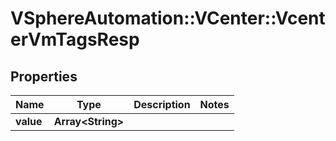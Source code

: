 # VSphereAutomation::VCenter::VcenterVmTagsResp

## Properties
Name | Type | Description | Notes
------------ | ------------- | ------------- | -------------
**value** | **Array&lt;String&gt;** |  | 



